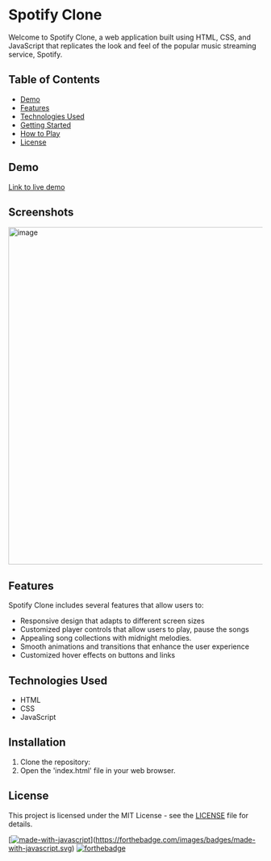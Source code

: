 # Spotify Clone 

Welcome to Spotify Clone, a web application built using HTML, CSS, and JavaScript that replicates the look and feel of the popular music streaming service, Spotify.

## Table of Contents
- [Demo](#demo)
- [Features](#features)
- [Technologies Used](#technologies-used)
- [Getting Started](#getting-started)
- [How to Play](#how-to-play)
- [License](#license)

## Demo
[Link to live demo](https://harshitverma-1701.github.io/spotify-clone/)

## Screenshots
<img width="669" alt="image" src="https://user-images.githubusercontent.com/129729291/230731311-4b32fdf8-e8f7-4dff-9f93-4139afcc8f38.png">

## Features
Spotify Clone includes several features that allow users to:
- Responsive design that adapts to different screen sizes
- Customized player controls that allow users to play, pause the songs
- Appealing song collections with midnight melodies.
- Smooth animations and transitions that enhance the user experience
- Customized hover effects on buttons and links


## Technologies Used
- HTML
- CSS
- JavaScript

## Installation
1. Clone the repository:
2. Open the 'index.html' file in your web browser.

## License
This project is licensed under the MIT License - see the [LICENSE](LICENSE) file for details.

[[![made-with-javascript](https://img.shields.io/badge/Made%20with-JavaScript-1f425f.svg)](https://www.javascript.com)](https://forthebadge.com/images/badges/made-with-javascript.svg)
[![forthebadge](https://forthebadge.com/images/badges/built-with-love.svg)](https://forthebadge.com)
